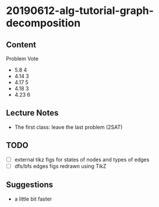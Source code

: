 # 20190612-alg-tutorial-graph-decomposition

## Content
Problem Vote
- 5.8		4
- 4.14	3
- 4.17	5
- 4.18	3
- 4.23	6

## Lecture Notes
- The first class: leave the last problem (2SAT)

## TODO
- [ ] external tikz figs for states of nodes and types of edges
- [ ] dfs/bfs edges figs redrawn using TikZ

## Suggestions
- a little bit faster
